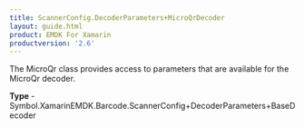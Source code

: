 ```yaml
---
title: ScannerConfig.DecoderParameters+MicroQrDecoder
layout: guide.html
product: EMDK For Xamarin 
productversion: '2.6' 
---
```

The MicroQr class provides access to parameters that are available for the MicroQr decoder.

**Type** - Symbol.XamarinEMDK.Barcode.ScannerConfig+DecoderParameters+BaseDecoder

